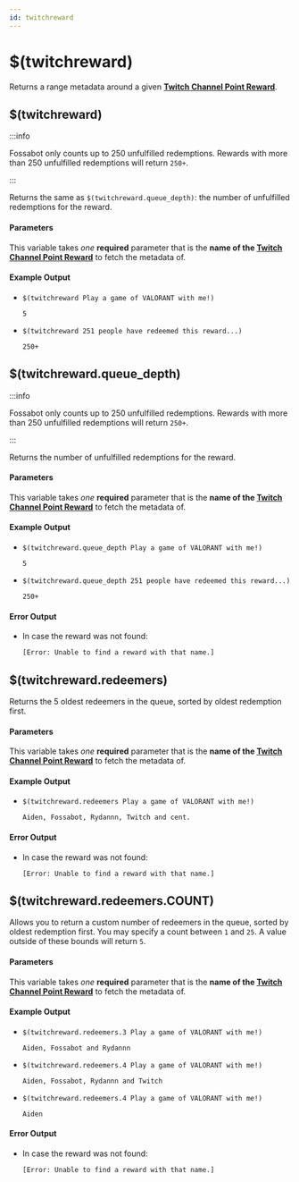 ```yaml
---
id: twitchreward
---
```


# $(twitchreward)

Returns a range metadata around a given [**Twitch Channel Point Reward**](https://help.twitch.tv/s/article/channel-points-guide).

## $(twitchreward)

:::info

Fossabot only counts up to 250 unfulfilled redemptions. Rewards with more than 250 unfulfilled redemptions will return `250+`.

:::

Returns the same as `$(twitchreward.queue_depth)`: the number of unfulfilled redemptions for the reward.

#### Parameters

This variable takes *one* **required** parameter that is the **name of the [Twitch Channel Point Reward](https://help.twitch.tv/s/article/channel-points-guide)** to fetch the metadata of. 

#### Example Output

* `$(twitchreward Play a game of VALORANT with me!)`

    ```
    5
    ```

* `$(twitchreward 251 people have redeemed this reward...)`

    ```
    250+
    ```

## $(twitchreward.queue_depth)

:::info

Fossabot only counts up to 250 unfulfilled redemptions. Rewards with more than 250 unfulfilled redemptions will return `250+`.

:::

Returns the number of unfulfilled redemptions for the reward.

#### Parameters

This variable takes *one* **required** parameter that is the **name of the [Twitch Channel Point Reward](https://help.twitch.tv/s/article/channel-points-guide)** to fetch the metadata of. 

#### Example Output

* `$(twitchreward.queue_depth Play a game of VALORANT with me!)`

    ```
    5
    ```

* `$(twitchreward.queue_depth 251 people have redeemed this reward...)`

    ```
    250+
    ```

#### Error Output

* In case the reward was not found:

    ```
    [Error: Unable to find a reward with that name.]
    ```

## $(twitchreward.redeemers)

Returns the 5 oldest redeemers in the queue, sorted by oldest redemption first.

#### Parameters

This variable takes *one* **required** parameter that is the **name of the [Twitch Channel Point Reward](https://help.twitch.tv/s/article/channel-points-guide)** to fetch the metadata of. 

#### Example Output

* `$(twitchreward.redeemers Play a game of VALORANT with me!)`

    ```
    Aiden, Fossabot, Rydannn, Twitch and cent.
    ```

#### Error Output

* In case the reward was not found:

    ```
    [Error: Unable to find a reward with that name.]
    ```

## $(twitchreward.redeemers.COUNT)

Allows you to return a custom number of redeemers in the queue, sorted by oldest redemption first. You may specify a count between `1` and `25`. A value outside of these bounds will return `5`.

#### Parameters

This variable takes *one* **required** parameter that is the **name of the [Twitch Channel Point Reward](https://help.twitch.tv/s/article/channel-points-guide)** to fetch the metadata of. 

#### Example Output

* `$(twitchreward.redeemers.3 Play a game of VALORANT with me!)`

    ```
    Aiden, Fossabot and Rydannn
    ```

* `$(twitchreward.redeemers.4 Play a game of VALORANT with me!)`

    ```
    Aiden, Fossabot, Rydannn and Twitch
    ```

* `$(twitchreward.redeemers.4 Play a game of VALORANT with me!)`

    ```
    Aiden
    ```

#### Error Output

* In case the reward was not found:

    ```
    [Error: Unable to find a reward with that name.]
    ```
